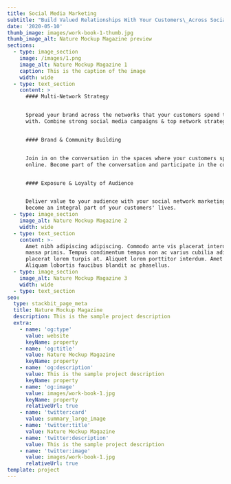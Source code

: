 ```yaml
---
title: Social Media Marketing
subtitle: "Build Valued Relationships With Your Customers\_Across Social Networks"
date: '2020-05-10'
thumb_image: images/work-book-1-thumb.jpg
thumb_image_alt: Nature Mockup Magazine preview
sections:
  - type: image_section
    image: /images/1.png
    image_alt: Nature Mockup Magazine 1
    caption: This is the caption of the image
    width: wide
  - type: text_section
    content: >
      #### Multi-Network Strategy


      Spread your brand across the networks that your customers spend their time
      with. Combine strong social media campaigns & top network strategies.


      #### Brand & Community Building


      Join in on the conversation in the spaces where your customers spend time
      online. Become part of the conversation and participate in the community


      #### Exposure & Loyalty of Audience


      Deliver value to your audience with your social network marketing to
      become an integral part of your customers' lives.
  - type: image_section
    image_alt: Nature Mockup Magazine 2
    width: wide
  - type: text_section
    content: >-
      Amet nibh adipiscing adipiscing. Commodo ante vis placerat interdum massa
      massa primis. Tempus condimentum tempus non ac varius cubilia adipiscing
      placerat lorem turpis at. Aliquet lorem porttitor interdum. Amet lacus.
      Aliquam lobortis faucibus blandit ac phasellus.
  - type: image_section
    image_alt: Nature Mockup Magazine 3
    width: wide
  - type: text_section
seo:
  type: stackbit_page_meta
  title: Nature Mockup Magazine
  description: This is the sample project description
  extra:
    - name: 'og:type'
      value: website
      keyName: property
    - name: 'og:title'
      value: Nature Mockup Magazine
      keyName: property
    - name: 'og:description'
      value: This is the sample project description
      keyName: property
    - name: 'og:image'
      value: images/work-book-1.jpg
      keyName: property
      relativeUrl: true
    - name: 'twitter:card'
      value: summary_large_image
    - name: 'twitter:title'
      value: Nature Mockup Magazine
    - name: 'twitter:description'
      value: This is the sample project description
    - name: 'twitter:image'
      value: images/work-book-1.jpg
      relativeUrl: true
template: project
---
```

